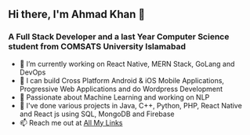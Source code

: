 ## Hi there, I'm Ahmad Khan 👋
### A Full Stack Developer and a last Year Computer Science student from COMSATS University Islamabad

- 🔭 I’m currently working on React Native, MERN Stack, GoLang and DevOps
- 💪 I can build Cross Platform Android & iOS Mobile Applications, Progressive Web Applications and do Wordpress Development 
- 🌱 Passionate about Machine Learning and working on NLP 
- 👯 I've done various projects in Java, C++, Python, PHP, React Native and React js using SQL, MongoDB and Firebase
- 📫 Reach me out at [All My Links](https://linktr.ee/itzMAK)

